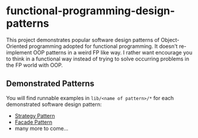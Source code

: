 # functional-programming-design-patterns

This project demonstrates popular software design patterns of Object-Oriented programming adopted for functional programming. It doesn't re-implement OOP patterns in a weird FP like way. I rather want encourage you to think in a functional way instead of trying to solve occurring problems in the FP world with OOP.

## Demonstrated Patterns

You will find runnable examples in `lib/<name of pattern>/*` for each demonstrated software design pattern:

* [Strategy Pattern](./src/strategy/README.md)
* [Facade Pattern](./src/facade/README.md)
* many more to come...
